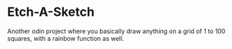 # Etch-A-Sketch
Another odin project where you basically draw anything on a grid of 1 to 100 squares, with a rainbow function as well.
